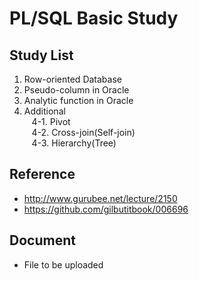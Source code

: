 PL/SQL Basic Study
=============

## Study List
 1. Row-oriented Database
 2. Pseudo-column in Oracle
 3. Analytic function in Oracle
 4. Additional  
   &nbsp;&nbsp; 4-1. Pivot  
   &nbsp;&nbsp; 4-2. Cross-join(Self-join)  
   &nbsp;&nbsp; 4-3. Hierarchy(Tree)  

## Reference
 * http://www.gurubee.net/lecture/2150
 * https://github.com/gilbutitbook/006696

## Document
 * File to be uploaded